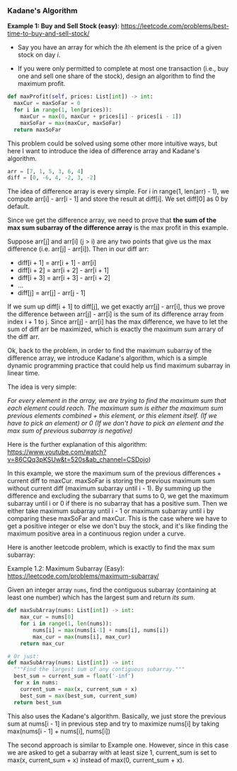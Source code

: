 ### Kadane's Algorithm



**Example 1: Buy and Sell Stock (easy)**: https://leetcode.com/problems/best-time-to-buy-and-sell-stock/

- Say you have an array for which the *i*th element is the price of a given stock on day *i*.

- If you were only permitted to complete at most one transaction (i.e., buy one and sell one share of the stock), design an algorithm to find the maximum profit.

```python
def maxProfit(self, prices: List[int]) -> int:
  maxCur = maxSoFar = 0
  for i in range(1, len(prices)):
    maxCur = max(0, maxCur + prices[i] - prices[i - 1])
    maxSoFar = max(maxCur, maxSoFar)
  return maxSoFar
```

This problem could be solved using some other more intuitive ways, but here I want to introduce the idea of difference array and Kadane's algorithm.

```python
arr = [7, 1, 5, 3, 6, 4]
diff = [0, -6, 4, -2, 3, -2]
```

The idea of difference array is every simple. For i in range(1, len(arr) - 1), we compute arr[i] - arr[i - 1] and store the result at diff[i]. We set diff[0] as 0 by default.

Since we get the difference array, we need to prove that **the sum of the max sum subarray of the difference array** is the max profit in this example.

Suppose arr[j] and arr[i] (j > i) are any two points that give us the max difference (i.e. arr[j] - arr[i]). Then in our diff arr:

- diff[i + 1] = arr[i + 1] - arr[i]
- diff[i + 2] = arr[i + 2] - arr[i + 1] 
- diff[i + 3] = arr[i + 3] - arr[i + 2]
- ...
- diff[j] = arr[j] - arr[j - 1]

If we sum up diff[i + 1] to diff[j], we get exactly arr[j] - arr[i], thus we prove the difference between arr[j] - arr[i] is the sum of its difference array from index i + 1 to j. Since arr[j] - arr[i] has the max difference, we have to let the sum of diff arr be maximized, which is exactly the maximum sum arrary of the diff arr.

Ok, back to the problem, in order to find the maximum subarray of the difference array, we introduce Kadane's algorithm, which is a simple dynamic programming practice that could help us find maximum subarray in linear time.

The idea is very simple:

_For every element in the array, we are trying to find the maximum sum that each element could reach. The maximum sum is either the maximum sum previous elements combined + this element, or this element itself. (If we have to pick an element) or 0 (If we don't have to pick an element and the max sum of  previous subarray is negative)_

Here is the further explanation of this algorithm:  https://www.youtube.com/watch?v=86CQq3pKSUw&t=520s&ab_channel=CSDojo)



In this example, we store the maximum sum of the previous differences + current diff to maxCur. maxSoFar is storing the previous maximum sum without current diff (maximum subarray until i - 1). By summing up the difference and excluding the subarrary that sums to 0, we get the maximum subarray until i or 0 if there is no subarray that has a positive sum. Then we either take maximum subarray until i - 1 or maximum subarray until i by comparing these maxSoFar and maxCur.  This is the case where we have to get a positive integer or else we don't buy the stock, and it's like finding the maximum positive area in a continuous region under a curve.



Here is another leetcode problem, which is exactly to find the max sum subarray:

Example 1.2: Maximum Subarray (Easy): https://leetcode.com/problems/maximum-subarray/

Given an integer array `nums`, find the contiguous subarray (containing at least one number) which has the largest sum and return *its sum*.

```python
def maxSubArray(nums: List[int]) -> int:
    max_cur = nums[0]
    for i in range(1, len(nums)):
        nums[i] = max(nums[i-1] + nums[i], nums[i])
        max_cur = max(nums[i], max_cur)
    return max_cur

# Or just:
def maxSubArray(nums: List[int]) -> int:
  """Find the largest sum of any contiguous subarray."""
  best_sum = current_sum = float('-inf')
  for x in nums:
    current_sum = max(x, current_sum + x)
    best_sum = max(best_sum, current_sum)
  return best_sum
```

This also uses the Kadane's algorithm. Basically, we just store the previous sum at nums[i - 1] in previous step and try to maximize nums[i] by taking max(nums[i - 1] + nums[i], nums[i])



The second approach is similar to Example one. However, since in this case we are asked to get a subarray with at least size 1, current_sum is set to max(x, current_sum + x) instead of max(0, current_sum + x).





